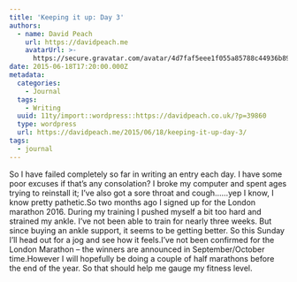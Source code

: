 ```yaml
---
title: 'Keeping it up: Day 3'
authors:
  - name: David Peach
    url: https://davidpeach.me
    avatarUrl: >-
      https://secure.gravatar.com/avatar/4d7faf5eee1f055a85788c44936b8995eaab6dfb004e7854ec747ccb272e91ee?s=96&d=mm&r=g
date: 2015-06-18T17:20:00.000Z
metadata:
  categories:
    - Journal
  tags:
    - Writing
  uuid: 11ty/import::wordpress::https://davidpeach.co.uk/?p=39860
  type: wordpress
  url: https://davidpeach.me/2015/06/18/keeping-it-up-day-3/
tags:
  - journal
---
```

So I have failed completely so far in writing an entry each day. I have some poor excuses if that’s any consolation? I broke my computer and spent ages trying to reinstall it; I’ve also got a sore throat and cough……yep I know, I know pretty pathetic.So two months ago I signed up for the London marathon 2016. During my training I pushed myself a bit too hard and strained my ankle. I’ve not been able to train for nearly three weeks. But since buying an ankle support, it seems to be getting better. So this Sunday I’ll head out for a jog and see how it feels.I’ve not been confirmed for the London Marathon – the winners are announced in September/October time.However I will hopefully be doing a couple of half marathons before the end of the year. So that should help me gauge my fitness level.